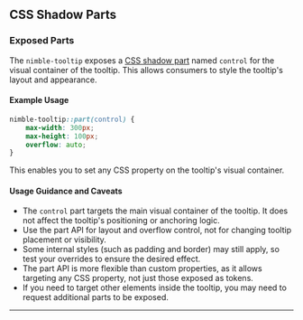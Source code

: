 ## CSS Shadow Parts

### Exposed Parts

The `nimble-tooltip` exposes a [CSS shadow part](https://developer.mozilla.org/en-US/docs/Web/CSS/::part) named `control` for the visual container of the tooltip. This allows consumers to style the tooltip's layout and appearance.

#### Example Usage

```css
nimble-tooltip::part(control) {
    max-width: 300px;
    max-height: 100px;
    overflow: auto;
}
```

This enables you to set any CSS property on the tooltip's visual container.

#### Usage Guidance and Caveats

- The `control` part targets the main visual container of the tooltip. It does not affect the tooltip's positioning or anchoring logic.
- Use the part API for layout and overflow control, not for changing tooltip placement or visibility.
- Some internal styles (such as padding and border) may still apply, so test your overrides to ensure the desired effect.
- The part API is more flexible than custom properties, as it allows targeting any CSS property, not just those exposed as tokens.
- If you need to target other elements inside the tooltip, you may need to request additional parts to be exposed.

---

